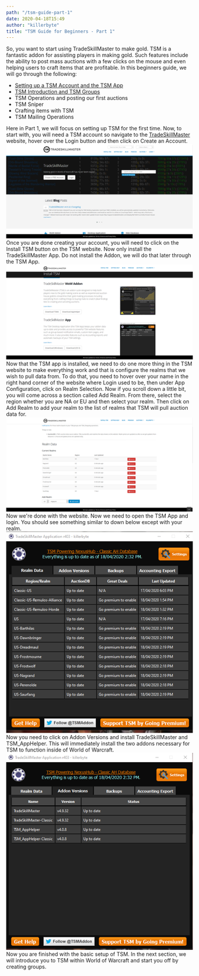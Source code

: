 ```yaml
---
path: "/tsm-guide-part-1"
date: 2020-04-18T15:49
author: "killerbyte"
title: "TSM Guide for Beginners - Part 1"
---
```


So, you want to start using TradeSkillMaster to make gold. TSM is a fantastic addon for assisting players in making gold. Such features include the ability to post mass auctions with a few clicks on the mouse and even helping users to craft items that are profitable. In this beginners guide, we will go through the following:
 - [Setting up a TSM Account and the TSM App](/tsm-guide-part-1)
 - [TSM Introduction and TSM Groups](/tsm-guide-part-2)
 - TSM Operations and posting our first auctions
 - TSM Sniper
 - Crafting items with TSM
 - TSM Mailing Operations

 Here in Part 1, we will focus on setting up TSM for the first time. Now, to start with, you will need a TSM account so navigate to the [TradeSkillMaster](https://www.tradeskillmaster.com) website, hover over the Login button and then click on Create an Account.
 ![TSM Website](./tsmWebsite.png)
 Once you are done creating your account, you will need to click on the Install TSM button on the TSM website. Now only install the TradeSkillMaster App. Do not install the Addon, we will do that later through the TSM App.
 ![TSM Install Page](./tsmInstall.png)
 Now that the TSM app is installed, we need to do one more thing in the TSM website to make everything work and that is configure the realms that we wish to pull data from. To do that, you need to hover over your name in the right hand corner of the website where Login used to be, then under App Configuration, click on Realm Selection. Now if you scroll down a little bit, you will come across a section called Add Realm. From there, select the region whether you are NA or EU and then select your realm. Then click on Add Realm to add your realm to the list of realms that TSM will pull auction data for.
 ![TSM Realm Page](./tsmRealm.png)
Now we're done with the website. Now we need to open the TSM App and login. You should see something similar to down below except with your realm.
![TSM App](./tsmApp.png)
Now you need to click on Addon Versions and install TradeSkillMaster and TSM_AppHelper. This will immediately install the two addons necessary for TSM to function inside of World of Warcraft.
![TSM Addon section](./tsmAddon.png)
Now you are finished with the basic setup of TSM. In the next section, we will introduce you to TSM within World of Warcraft and start you off by creating groups.